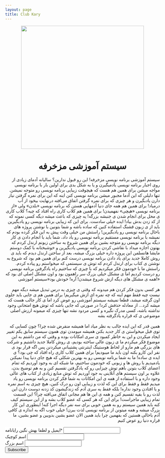 ```yaml
---
layout: page
title: Club Kary
---
```


<center>
	<img src="https://raw.githubusercontent.com/pmkary/pmkary.github.io/master/Graphics/club/logo.png" width="400"></img>
	<h1>سیستم آموزشی مزخرفه</h1>
</center>

<p align="right">سیستم آموزشی برنامه نویسی مزخرفه!
این رو قبول ندارین؟ سالیانه آدمای زیادی از روی اجبار برنامه نویسی یادمیگیرن و یا به شکل بدی برای اولین بار با برنامه نویسی مواجه میشن برای همین هم هست که هیچوقت زیبایی برنامه نویسی رو متوجه نمیشن. تنها دلیلی که این آدما مجبور میشن برنامه نویسی کنن اینه که این برای نمره گرفتن نیاز دارن یادبگیرن و هر چیزی که برای نمره گرفتن اتفاق می‌افته درنهایت بیخود از آب درمیاد! برای همین هم همه جای دنیا آدمهایی هستن که برنامه نویسی «بلدن» ولی «از برنامه نویسی «هیچی» نفهمیدن! برای همین هم کلاب کاری راه افتاد که چیه؟ کلاب کاری ی محل برای انجام شدن ی جنبشه بزرگه! یه چیزی که باعث میشه دیگه کسی نمونه که از کد زدن بدش بیاد! ایده خیلی سادست. برای این که زیبایی برنامه نویسی رو یادبگیرین باید از ی زبون قشنگ استفاده کنین که ساده باشه و شما بتونین با نوشتن پروژه های باحال برنامه نویسی رو یادبگیرین! راستش من خیلی وقت پیش به این فکر کرده بودم که نمیشه با برنامه نویسی مستقیم برنامه نویسی رو یاد داد، شما باید با انجام دادن ی کار دیگه برنامه نویسی رو متوجه بشین برای همین شروع به ساختن زبونم ارندل کردم که بهتون اجازه میداد با نقاشی کردن برنامه نویسی یادبگیرین و خوشبختانه با کمک دوستم مایشا هانسلمن این پروژه داره خیلی بزرگ میشه، بعد از ساختن ارندل دیدم که باید ی روش کاملا جدید برای یاد دادن برنامه نویسی درست کنم برای همین هم بود که شروع به نوشتن ی کتاب برای ارندل کردم که توش ی سیستمی که میخواستم رو پیاده کردم. راستش ما با خودمون فکر میکردیم که با چیزی که ساختیم راه یادگرفتن برنامه نویسی رو درست کردیم اما ی مشکل خیلی بزرگ سر راهمون بود و اون مشکل اصلی ای بود که همه ی مشکل های دیگه ازش شروع میشدن! آره! خودش بود«سیستم آموزشی!»
<br><br>
هر کسی بدون فکر کردن هم میدونه که وقتی ی چیزی به درس تبدیل میشه دیگه مهم نیست چیه فقط مهم اینه که چه نمره ای ازش میگیریم! برای همین هم ی جایی باید جلوی اون گرفته میشد، قطعا نمیشه سیستم آموزشی رو عوض کرد اما ی کار جالب هست که میشه کرد… از معادله حذفش کرد! در صورتی که جایی باشه که توش هیچ امتحانی وجود نداشته باشه، کسی مدرک نگیره و کسی مردود نشه تنها چیزی که میمونه ارزش اصلی موضوعی ی که قراره یادگرفته بشه
<br><br>
همین قدر که این ایده جالب به نظر میاد اما همیشه منقرض شده چرا؟ چون کسایی که توی قبل میخواستن ی کار جدید بکنن همیشه میومدن توی همون سیستم سابق یکم تغییر ایجاد میکردن و این به خاطر کمبود ی سری امکانات بوده و وقتی که من داشتم به این موضوع فکر میکردم ما ی زبون عالی ساخته بودیم، ی روش کاملا جدید داشتیم و شرکت های بزرگی هم مارو از لحاظ هوستینگ اینترنتی پشتیبانی میکردنن پس اگه قرار بود ی نفر این کارو بکنه اون باید ما میبودیم! برای همین کلاب کاری راه افتاد که چی بود؟ ی ایده ی ساده! ما به شما برنامه نویسی رو به بهترین شکلی که هیچ جای دنیا پیدا نمیکنن یادمیدیم با روش ها و زبونی که خودمون ساختیم، ما شبکه ای به وجود آوردیم که تمام اعضای کلاب بتونن باهم توش چیزایی رو که یادگرفتن تقسیم کنن و به هم توضیح بدن، علاوه بر اون سیستم های آنلاینی به جود آوردیم که توش منابع زیادی از کتاب های عالی وجود داره و با استفاده از همه ی این امکانات به شما فکر کردن برنامه نویسی رو یاد میدیم فقط و فقط برای این که لذت و زیبایی اون رو درک کنین، هیچ چیزی به اسم نمره و یا افتادن وجود نداره! بلکه فقط یه سری آدم که زندگیشون کد زدنه دوست دارن این لذت رو با بقیه تقسیم کنن و همه ی این ها هم مجانی اتفاق می‌افته چرا؟ این قسمت تمام زیبایی ماجراست! برای این که هر کسی که عضو کلاب بشه و از این سیستم کیف کنه باید همین سیستم رو به همین خوبی برای سه نفر دیگه اجرا کنه! اینطوری این کار بزرگ میشه و همه میتونن از برنامه نویسی لذت ببرن! خیلی خوب اگه به اندازه ی کافی آدم باحالی هستین که بفهمین چرا باید همین الان عضو بشین بدویین و عضو بشین، ما قراره دنیا رو عوض کنیم</p>

<!-- Begin MailChimp Signup Form -->
<link href="//cdn-images.mailchimp.com/embedcode/classic-081711.css" rel="stylesheet" type="text/css">
<style type="text/css">
	#mc_embed_signup{background:#fff; clear:left; font:14px Helvetica,Arial,sans-serif; }
	/* Add your own MailChimp form style overrides in your site stylesheet or in this style block.
	   We recommend moving this block and the preceding CSS link to the HEAD of your HTML file. */
</style>
<div id="mc_embed_signup">
<form action="//kary.us9.list-manage.com/subscribe/post?u=0f83ca1af2318eecf6a68642d&amp;id=f4e9f4be88" method="post" id="mc-embedded-subscribe-form" name="mc-embedded-subscribe-form" class="validate" target="_blank" novalidate>
    <div id="mc_embed_signup_scroll">
<div class="mc-field-group">
	<label for="mce-EMAIL" align="right">ایمیل و لطفا بهش نگین رایانامه<span class="asterisk">*</span>
</label>
	<input type="email" value="" name="EMAIL" class="required email" id="mce-EMAIL">
</div>
<div class="mc-field-group">
	<label for="mce-FNAME" align="right">اسم کوچیک</label>
	<input type="text" value="" name="FNAME" class="" id="mce-FNAME">
</div>
<div class="mc-field-group">
	<label for="mce-LNAME" align="right">اسم بزرگ</label>
	<input type="text" value="" name="LNAME" class="" id="mce-LNAME">
</div>
	<div id="mce-responses" class="clear">
		<div class="response" id="mce-error-response" style="display:none"></div>
		<div class="response" id="mce-success-response" style="display:none"></div>
	</div> 
    <div style="position: absolute; left: -5000px;"><input type="text" name="b_0f83ca1af2318eecf6a68642d_f4e9f4be88" tabindex="-1" value=""></div>
    <div class="clear"><input type="submit" value="Subscribe" name="subscribe" id="mc-embedded-subscribe" class="button"></div>
    </div>
</form>
</div>

<!--End mc_embed_signup-->